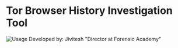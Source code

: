 <h1>Tor Browser History Investigation Tool</h1>

![Usage](https://github.com/ethicaljivitesh/TorRec/assets/89233845/923fbefd-2a2d-4007-8d2f-80057aa9e70e)
Developed by: Jivitesh "Director at Forensic Academy"
